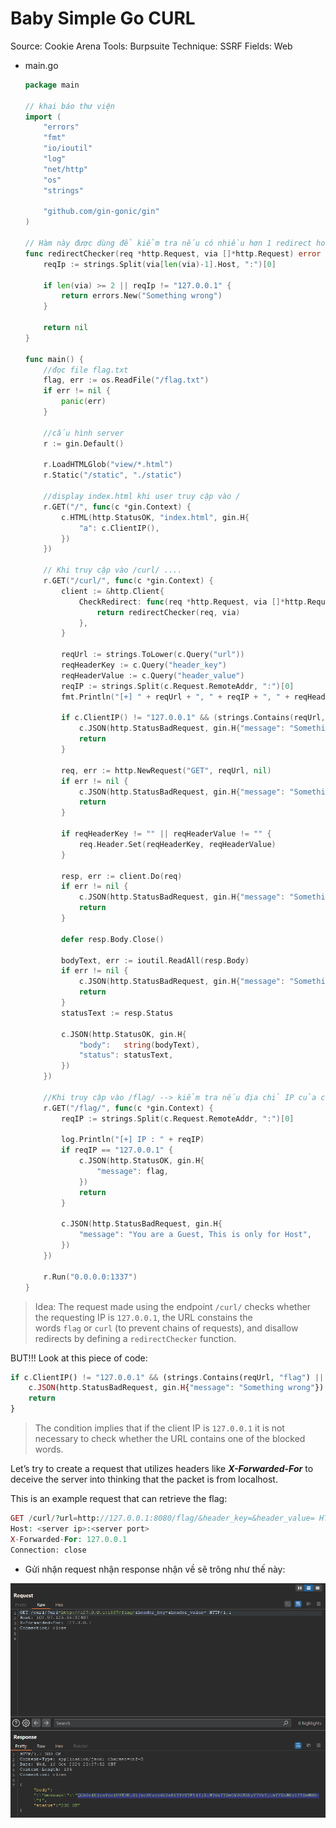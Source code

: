# Baby Simple Go CURL

Source: Cookie Arena
Tools: Burpsuite
Technique: SSRF
Fields: Web

- main.go
    
    ```go
    package main
    
    // khai báo thư viện
    import (
    	"errors"
    	"fmt"
    	"io/ioutil"
    	"log"
    	"net/http"
    	"os"
    	"strings"
    
    	"github.com/gin-gonic/gin"
    )
    
    // Hàm này được dùng để kiểm tra nếu có nhiều hơn 1 redirect hoặc nếu địa chỉ IP không phải là 127.0.0.1.
    func redirectChecker(req *http.Request, via []*http.Request) error {
    	reqIp := strings.Split(via[len(via)-1].Host, ":")[0]
    
    	if len(via) >= 2 || reqIp != "127.0.0.1" {
    		return errors.New("Something wrong")
    	}
    
    	return nil
    }
    
    func main() {
    	//đọc file flag.txt
    	flag, err := os.ReadFile("/flag.txt")
    	if err != nil {
    		panic(err)
    	}
    
    	//cấu hình server
    	r := gin.Default()
    
    	r.LoadHTMLGlob("view/*.html")
    	r.Static("/static", "./static")
    
    	//display index.html khi user truy cập vào /
    	r.GET("/", func(c *gin.Context) {
    		c.HTML(http.StatusOK, "index.html", gin.H{
    			"a": c.ClientIP(),
    		})
    	})
    
    	// Khi truy cập vào /curl/ ....
    	r.GET("/curl/", func(c *gin.Context) {
    		client := &http.Client{
    			CheckRedirect: func(req *http.Request, via []*http.Request) error {
    				return redirectChecker(req, via)
    			},
    		}
    
    		reqUrl := strings.ToLower(c.Query("url"))
    		reqHeaderKey := c.Query("header_key")
    		reqHeaderValue := c.Query("header_value")
    		reqIP := strings.Split(c.Request.RemoteAddr, ":")[0]
    		fmt.Println("[+] " + reqUrl + ", " + reqIP + ", " + reqHeaderKey + ", " + reqHeaderValue)
    
    		if c.ClientIP() != "127.0.0.1" && (strings.Contains(reqUrl, "flag") || strings.Contains(reqUrl, "curl") || strings.Contains(reqUrl, "%")) {
    			c.JSON(http.StatusBadRequest, gin.H{"message": "Something wrong"})
    			return
    		}
    
    		req, err := http.NewRequest("GET", reqUrl, nil)
    		if err != nil {
    			c.JSON(http.StatusBadRequest, gin.H{"message": "Something wrong"})
    			return
    		}
    
    		if reqHeaderKey != "" || reqHeaderValue != "" {
    			req.Header.Set(reqHeaderKey, reqHeaderValue)
    		}
    
    		resp, err := client.Do(req)
    		if err != nil {
    			c.JSON(http.StatusBadRequest, gin.H{"message": "Something wrong"})
    			return
    		}
    
    		defer resp.Body.Close()
    
    		bodyText, err := ioutil.ReadAll(resp.Body)
    		if err != nil {
    			c.JSON(http.StatusBadRequest, gin.H{"message": "Something wrong"})
    			return
    		}
    		statusText := resp.Status
    
    		c.JSON(http.StatusOK, gin.H{
    			"body":   string(bodyText),
    			"status": statusText,
    		})
    	})
    
    	//Khi truy cập vào /flag/ --> kiểm tra nếu địa chỉ IP của client là 127.0.0.1 (localhost) thì sẽ trả về nội dung của file flag.txt.
    	r.GET("/flag/", func(c *gin.Context) {
    		reqIP := strings.Split(c.Request.RemoteAddr, ":")[0]
    
    		log.Println("[+] IP : " + reqIP)
    		if reqIP == "127.0.0.1" {
    			c.JSON(http.StatusOK, gin.H{
    				"message": flag,
    			})
    			return
    		}
    
    		c.JSON(http.StatusBadRequest, gin.H{
    			"message": "You are a Guest, This is only for Host",
    		})
    	})
    
    	r.Run("0.0.0.0:1337")
    }
    ```
    

> Idea:
The request made using the endpoint `/curl/` checks whether the requesting IP is `127.0.0.1`, the URL constains the words `flag` or `curl` (to prevent chains of requests), and disallow redirects by defining a `redirectChecker` function.

BUT!!! Look at this piece of code:
> 

```php
if c.ClientIP() != "127.0.0.1" && (strings.Contains(reqUrl, "flag") || strings.Contains(reqUrl, "curl") || strings.Contains(reqUrl, "%")) { // CANNOT HAVE flag, curl or %
    c.JSON(http.StatusBadRequest, gin.H{"message": "Something wrong"})
    return
}
```

> The condition implies that if the client IP is `127.0.0.1` it is not necessary to check whether the URL contains one of the blocked words.

Let’s try to create a request that utilizes headers like ***X-Forwarded-For*** to deceive the server into thinking that the packet is from localhost.
> 

This is an example request that can retrieve the flag:

```php
GET /curl/?url=http://127.0.0.1:8080/flag/&header_key=&header_value= HTTP/1.1
Host: <server ip>:<server port>
X-Forwarded-For: 127.0.0.1
Connection: close
```

- Gửi nhận request nhận response nhận về sẽ trông như thế này:

![image.png](image.png)